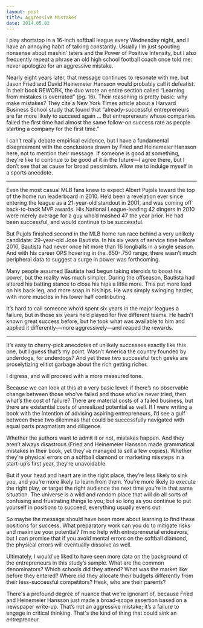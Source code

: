 ```yaml
---
layout: post
title: Aggressive Mistakes
date: 2014.05.02
---
```


I play shortstop in a 16-inch softball league every Wednesday night, and I have an annoying habit of talking constantly. Usually I’m just spouting nonsense about mashin’ taters and the Power of Positive Intensity, but I also frequently repeat a phrase an old high school football coach once told me: never apologize for an aggressive mistake. 

Nearly eight years later, that message continues to resonate with me, but Jason Fried and David Heinemeier Hansson would probably call it defeatist. In their book REWORK, the duo wrote an entire section called “Learning from mistakes is overrated” (pg. 16). Their reasoning is pretty basic: why make mistakes? They cite a New York Times article about a Harvard Business School study that found that “already-successful entrepreneurs are far more likely to succeed again … But entrepreneurs whose companies failed the first time had almost the same follow-on success rate as people starting a company for the first time.”

I can’t really debate empirical evidence, but I have a fundamental disagreement with the conclusions drawn by Fried and Heinemeier Hansson here, not to mention their message. If someone is good at something, they’re like to continue to be good at it in the future—I agree there, but I don’t see that as cause for broad pessimism. Allow me to indulge myself in a sports anecdote.

***

Even the most casual MLB fans knew to expect Albert Pujols toward the top of the home run leaderboard in 2010.  He’d been a revelation ever since entering the league as a 21-year-old standout in 2001, and was coming off back-to-back MVP awards. His National League-leading 42 dingers in 2010 were merely average for a guy who’d mashed 47 the year prior. He had been successful, and would continue to be successful. 

But Pujols finished second in the MLB home run race behind a very unlikely candidate: 29-year-old Jose Bautista. In his six years of service time before 2010, Bautista had never once hit more than 16 longballs in a single season. And with his career OPS hovering in the .650-.750 range, there wasn’t much peripheral data to suggest a surge in power was forthcoming. 

Many people assumed Bautista had begun taking steroids to boost his power, but the reality was much simpler. During the offseason, Bautista had altered his batting stance to close his hips a little more. This put more load on his back leg, and more snap in his hips. He was simply swinging harder, with more muscles in his lower half contributing. 

It’s hard to call someone who’d spent six years in the major leagues a failure, but in those six years he’d played for five different teams. He hadn’t known great success before, but he took what was available to him and applied it differently—more aggressively—and reaped the rewards. 

***

It’s easy to cherry-pick anecdotes of unlikely successes exactly like this one, but I guess that’s my point. Wasn’t America the country founded by underdogs, for underdogs? And yet these two successful tech geeks are proselytizing elitist garbage about the rich getting richer.

I digress, and will proceed with a more measured tone. 

Because we can look at this at a very basic level: if there’s no observable change between those who’ve failed and those who’ve never tried, then what’s the cost of failure? There are material costs of a failed business, but there are existential costs of unrealized potential as well. If I were writing a book with the intention of advising aspiring entrepreneurs, I’d see a gulf between these two dilemmas that could be successfully navigated with equal parts pragmatism and diligence.

Whether the authors want to admit it or not, mistakes happen. And they aren’t always disastrous (Fried and Heinemeier Hansson made grammatical mistakes in their book, yet they’ve managed to sell a few copies). Whether they’re physical errors on a softball diamond or marketing missteps in a start-up’s first year, they’re unavoidable.

But if your head and heart are in the right place, they’re less likely to sink you, and you’re more likely to learn from them. You’re more likely to execute the right play, or target the right audience the next time you’re in that same situation. The universe is a wild and random place that will do all sorts of confusing and frustrating things to you; but so long as you continue to put yourself in positions to succeed, everything usually evens out.

So maybe the message should have been more about learning to find these positions for success. What preparatory work can you do to mitigate risks and maximize your potential? I’m no help with entrepreneurial endeavors, but I can promise that if you avoid mental errors on the softball diamond, the physical errors will eventually dissolve as well.

Ultimately, I would’ve liked to have seen more data on the background of the entrepreneurs in this study’s sample. What are the common denominators? Which schools did they attend? What was the market like before they entered? Where did they allocate their budgets differently from their less-successful competitors? Heck, who are their parents? 

There's a profound degree of nuance that we're ignorant of, because Fried and Heinemeier Hansson just made a broad-scope assertion based on a newspaper write-up. That’s not an aggressive mistake; it’s a failure to engage in critical thinking. That's the kind of thing that could sink an entrepreneur. 
